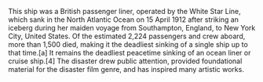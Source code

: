 This ship was a British passenger liner, operated by the White Star Line, which sank in the North Atlantic Ocean on 15 April 1912 after striking an iceberg during her maiden voyage from Southampton, England, to New York City, United States. Of the estimated 2,224 passengers and crew aboard, more than 1,500 died, making it the deadliest sinking of a single ship up to that time.[a] It remains the deadliest peacetime sinking of an ocean liner or cruise ship.[4] The disaster drew public attention, provided foundational material for the disaster film genre, and has inspired many artistic works.
